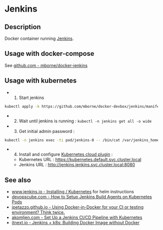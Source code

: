 # Jenkins

## Description

Docker container running [Jenkins](https://www.jenkins.io/).

## Usage with docker-compose

See [github.com - mborne/docker-jenkins](https://github.com/mborne/docker-jenkins#docker-jenkins)

## Usage with kubernetes

* 1) Start jenkins

```bash
kubectl apply -k https://github.com/mborne/docker-devbox/jenkins/manifest/local-storage
```

* 2) Wait until jenkins is running : `kubectl -n jenkins get all -o wide`

* 3) Get initial admin password :

```bash
kubectl -n jenkins exec -ti pod/jenkins-0 -- /bin/cat /var/jenkins_home/secrets/initialAdminPassword
```

* 4) Install and configure [Kubernetes cloud plugin](https://plugins.jenkins.io/kubernetes/) :
  * Kubernetes URL : https://kubernetes.default.svc.cluster.local
  * Jenkins URL : http://jenkins.jenkins.svc.cluster.local:8080



## See also

* [www.jenkins.io - Installing / Kubernetes](https://www.jenkins.io/doc/book/installing/kubernetes/) for helm instructions
* [devopscube.com - How to Setup Jenkins Build Agents on Kubernetes Pods](https://devopscube.com/jenkins-build-agents-kubernetes/)
* [jpetazzo.github.io - Using Docker-in-Docker for your CI or testing environment? Think twice.](https://jpetazzo.github.io/2015/09/03/do-not-use-docker-in-docker-for-ci/)
* [akomljen.com - Set Up a Jenkins CI/CD Pipeline with Kubernetes](https://akomljen.com/set-up-a-jenkins-ci-cd-pipeline-with-kubernetes/)
* [itnext.io - Jenkins + k8s: Building Docker Image without Docker](https://itnext.io/jenkins-k8s-building-docker-image-without-docker-d41cffdbda5a)

